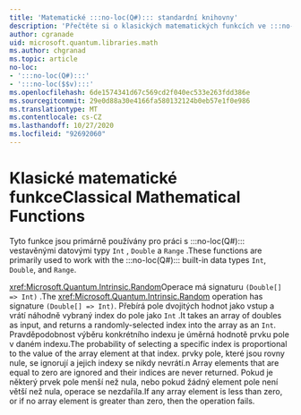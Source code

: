 ```yaml
---
title: 'Matematické :::no-loc(Q#)::: standardní knihovny'
description: 'Přečtěte si o klasických matematických funkcích ve :::no-loc(Q#)::: standardních knihovnách, které se používají s vestavěnými datovými typy.'
author: cgranade
uid: microsoft.quantum.libraries.math
ms.author: chgranad
ms.topic: article
no-loc:
- ':::no-loc(Q#):::'
- ':::no-loc($$v):::'
ms.openlocfilehash: 6de1574341d67c569cd2f040ec533e263fdd386e
ms.sourcegitcommit: 29e0d88a30e4166fa580132124b0eb57e1f0e986
ms.translationtype: MT
ms.contentlocale: cs-CZ
ms.lasthandoff: 10/27/2020
ms.locfileid: "92692060"
---
```

# <a name="classical-mathematical-functions"></a><span data-ttu-id="0f67a-103">Klasické matematické funkce</span><span class="sxs-lookup"><span data-stu-id="0f67a-103">Classical Mathematical Functions</span></span> #

<span data-ttu-id="0f67a-104">Tyto funkce jsou primárně používány pro práci s :::no-loc(Q#)::: vestavěnými datovými typy `Int` , `Double` a `Range` .</span><span class="sxs-lookup"><span data-stu-id="0f67a-104">These functions are primarily used to work with the :::no-loc(Q#)::: built-in data types `Int`, `Double`, and `Range`.</span></span>

<span data-ttu-id="0f67a-105"><xref:Microsoft.Quantum.Intrinsic.Random>Operace má signaturu `(Double[] => Int)` .</span><span class="sxs-lookup"><span data-stu-id="0f67a-105">The <xref:Microsoft.Quantum.Intrinsic.Random> operation has signature `(Double[] => Int)`.</span></span>
<span data-ttu-id="0f67a-106">Přebírá pole dvojitých hodnot jako vstup a vrátí náhodně vybraný index do pole jako `Int` .</span><span class="sxs-lookup"><span data-stu-id="0f67a-106">It takes an array of doubles as input, and returns a randomly-selected index into the array as an `Int`.</span></span>
<span data-ttu-id="0f67a-107">Pravděpodobnost výběru konkrétního indexu je úměrná hodnotě prvku pole v daném indexu.</span><span class="sxs-lookup"><span data-stu-id="0f67a-107">The probability of selecting a specific index is proportional to the value of the array element at that index.</span></span> <span data-ttu-id="0f67a-108">prvky pole, které jsou rovny nule, se ignorují a jejich indexy se nikdy nevrátí.</span><span class="sxs-lookup"><span data-stu-id="0f67a-108">n Array elements that are equal to zero are ignored and their indices are never returned.</span></span>
<span data-ttu-id="0f67a-109">Pokud je některý prvek pole menší než nula, nebo pokud žádný element pole není větší než nula, operace se nezdařila.</span><span class="sxs-lookup"><span data-stu-id="0f67a-109">If any array element is less than zero, or if no array element is greater than zero, then the operation fails.</span></span>
